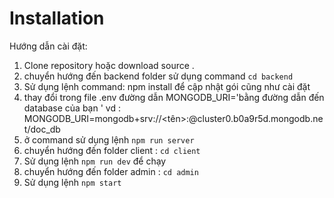 # Installation

Hướng dẫn cài đặt:

1. Clone  repository hoặc download source .  
2. chuyển hướng đến  backend folder sử dụng command `cd backend`  
3. Sử dụng lệnh command:  npm install để cập nhật gói cũng như cài đặt
4. thay đổi trong file .env đường dẫn MONGODB_URI='bằng đường dẫn đến database của bạn '
   vd : MONGODB_URI=mongodb+srv://<tên>:<matkhau>@cluster0.b0a9r5d.mongodb.net/doc_db
5. ở command sử dụng lệnh `npm run server`
6. chuyển hướng đến folder client : `cd client`
7. Sử dụng lệnh `npm run dev` để chạy
8. chuyển hướng đến folder admin : `cd admin`
9. Sử dụng lệnh `npm start`
